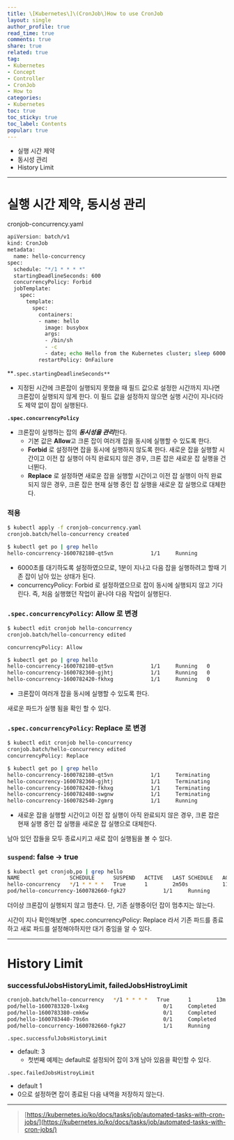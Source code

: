 ```yaml
---
title: \[Kubernetes\]\(CronJob\)How to use CronJob
layout: single
author_profile: true
read_time: true
comments: true
share: true
related: true
tag:
- Kubernetes
- Concept
- Controller
- CronJob
- How to
categories:
- Kubernetes
toc: true
toc_sticky: true
toc_label: Contents
popular: true
---
```

- 실행 시간 제약
- 동시성 관리
- History Limit

---

# 실행 시간 제약, 동시성 관리

cronjob-concurrency.yaml

```bash
apiVersion: batch/v1
kind: CronJob
metadata:
  name: hello-concurrency
spec:
  schedule: "*/1 * * * *"
  startingDeadlineSeconds: 600
  concurrencyPolicy: Forbid
  jobTemplate:
    spec:
      template:
        spec:
          containers:
          - name: hello
            image: busybox
            args:
            - /bin/sh
            - -c
            - date; echo Hello from the Kubernetes cluster; sleep 6000 # 6000초 동안 안끝나고 대기
          restartPolicy: OnFailure
```

**`.spec.startingDeadlineSeconds**` 

- 지정된 시간에 크론잡이 실행되지 못했을 때 필드 값으로 설정한 시간까지 지나면 크론잡이 실행되지 않게 한다. 이 필드 값을 설정하지 않으면 실행 시간이 지나더라도 제약 없이 잡이 실행된다.

**`.spec.concurrencyPolicy`** 

- 크론잡이 실행하는 잡의 ***동시성을 관리***한다.
    - 기본 값은 **Allow**고 크론 잡이 여러개 잡을 동시에 실행할 수 있도록 한다.
    - **Forbid** 로 설정하면 잡을 동시에 실행하지 않도록 한다. 새로운 잡을 실행할 시간이고 이전 잡 실행이 아직 완료되지 않은 경우, 크론 잡은 새로운 잡 실행을 건너뛴다.
    - **Replace** 로 설정하면 새로운 잡을 실행할 시간이고 이전 잡 실행이 아직 완료되지 않은 경우, 크론 잡은 현재 실행 중인 잡 실행을 새로운 잡 실행으로 대체한다.

### 적용

```bash
$ kubectl apply -f cronjob-concurrency.yaml
cronjob.batch/hello-concurrency created

$ kubectl get po | grep hello
hello-concurrency-1600782180-qt5vn            1/1     Running            0          20s
```

- 6000초를 대기하도록 설정하였으므로, 1분이 지나고 다음 잡을 실행하려고 할때 기존 잡이 남아 있는 상태가 된다.
- concurrencyPolicy: Forbid 로 설정하였으므로 잡이 동시에 실행되지 않고 기다린다. 즉, 처음 실행했던 작업이 끝나야 다음 작업이 실행된다.

### **`.spec.concurrencyPolicy`**: Allow 로 변경

```bash
$ kubectl edit cronjob hello-concurrency
cronjob.batch/hello-concurrency edited

concurrencyPolicy: Allow

$ kubectl get po | grep hello
hello-concurrency-1600782180-qt5vn            1/1     Running   0          4m14s
hello-concurrency-1600782360-gjhtj            1/1     Running   0          24s
hello-concurrency-1600782420-fkhxg            1/1     Running   0          14s
```

- 크론잡이 여러개 잡을 동시에 실행할 수 있도록 한다.

새로운 파드가 실행 됨을 확인 할 수 있다.

### **`.spec.concurrencyPolicy`: Replace 로 변경**

```bash
$ kubectl edit cronjob hello-concurrency
cronjob.batch/hello-concurrency edited
concurrencyPolicy: Replace

$ kubectl get po | grep hello
hello-concurrency-1600782180-qt5vn            1/1     Terminating        0          6m50s
hello-concurrency-1600782360-gjhtj            1/1     Terminating        0          3m
hello-concurrency-1600782420-fkhxg            1/1     Terminating        0          2m50s
hello-concurrency-1600782480-swgnw            1/1     Terminating        0          109s
hello-concurrency-1600782540-2gmrg            1/1     Running            0          10s
```

- 새로운 잡을 실행할 시간이고 이전 잡 실행이 아직 완료되지 않은 경우, 크론 잡은 현재 실행 중인 잡 실행을 새로운 잡 실행으로 대체한다.

남아 있던 잡들을 모두 종료시키고 새로 잡이 실행됨을 볼 수 있다.

### `suspend`: false → true

```bash
$ kubectl get cronjob,po | grep hello
NAME                SCHEDULE      SUSPEND   ACTIVE   LAST SCHEDULE   AGE
hello-concurrency   */1 * * * *   True      1        2m50s           11m
pod/hello-concurrency-1600782660-fgk27            1/1     Running            0          2m28s
```

더이상 크론잡이 실행되지 않고 멈춘다. 단, 기존 실행중이던 잡이 멈추지는 않는다.

시간이 지나 확인해보면 .spec.concurrencyPolicy: Replace 라서 기존 파드를 종료하고 새로 파드를 설정해야하지만 대기 중임을 알 수 있다.

---

# History Limit

### successfulJobsHistoryLimit, failedJobsHistroyLimit

```bash
cronjob.batch/hello-concurrency   */1 * * * *   True      1        13m             22m
pod/hello-1600783320-lx4xg                        0/1     Completed          0          2m40s
pod/hello-1600783380-cmk6w                        0/1     Completed          0          100s
pod/hello-1600783440-79s6n                        0/1     Completed          0          39s
pod/hello-concurrency-1600782660-fgk27            1/1     Running            0          13m
```

`.spec.successfulJobsHistoryLimit`

- default: 3
    - 첫번째 예제는 default로 설정되어 잡이 3개 남아 있음을 확인할 수 있다.

`.spec.failedJobsHistroyLimit` 

- default 1
- 0으로 설정하면 잡이 종료된 다음 내역을 저장하지 않는다.

---

> [https://kubernetes.io/ko/docs/tasks/job/automated-tasks-with-cron-jobs/](https://kubernetes.io/ko/docs/tasks/job/automated-tasks-with-cron-jobs/)
>